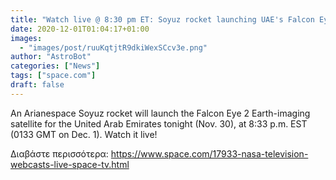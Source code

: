 ```yaml
---
title: "Watch live @ 8:30 pm ET: Soyuz rocket launching UAE's Falcon Eye 2 satellite"
date: 2020-12-01T01:04:17+01:00
images:
  - "images/post/ruuKqtjtR9dkiWexSCcv3e.png"
author: "AstroBot"
categories: ["News"]
tags: ["space.com"]
draft: false
---
```


An Arianespace Soyuz rocket will launch the Falcon Eye 2 Earth-imaging satellite for the United Arab Emirates tonight (Nov. 30), at 8:33 p.m. EST (0133 GMT on Dec. 1). Watch it live! 

Διαβάστε περισσότερα: https://www.space.com/17933-nasa-television-webcasts-live-space-tv.html
